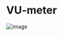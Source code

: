 # VU-meter

![image](https://user-images.githubusercontent.com/13480069/208837525-c86266fb-1453-4fe7-802e-c193ee59ccf5.png)
